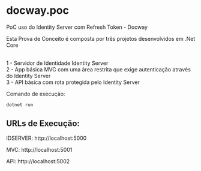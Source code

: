 # docway.poc
PoC uso do Identity Server com Refresh Token - Docway

Esta Prova de Conceito é composta por três projetos desenvolvidos em .Net Core</br></br>

1 - Servidor de Identidade Identity Server</br>
2 - App básica MVC com uma área restrita que exige autenticação através do Identity Server</br>
3 - API básica com rota protegida pelo Identity Server</br>

Comando de execução:
```sh
dotnet run
```

 ## URLs de Execução:
<p>IDSERVER: http://localhost:5000</p>
<p>MVC:      http://localhost:5001</p>
<p>API:      http://localhost:5002</p>
